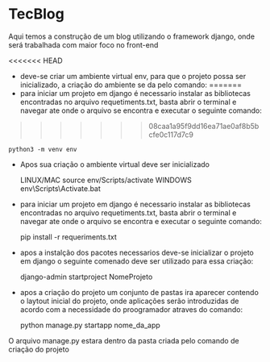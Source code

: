 # TecBlog

Aqui temos a construção de um blog utilizando o framework django, onde será trabalhada com maior foco no front-end

<<<<<<< HEAD
* deve-se criar um ambiente virtual env, para que o projeto possa ser inicializado, a criação do ambiente se da pelo comando:
=======
* para iniciar um projeto em django é necessario  instalar as bibliotecas encontradas no arquivo requetiments.txt, basta abrir o terminal e navegar ate onde o arquivo se encontra e executar o seguinte comando:
>>>>>>> 08caa1a95f9dd16ea71ae0af8b5bcfe0c117d7c9

    python3 -m venv env

* Apos sua criação o ambiente virtual deve ser inicializado 

    LINUX/MAC source env/Scripts/activate               WINDOWS  env\Scripts\Activate.bat

* para iniciar um projeto em django é necessario instalar as bibliotecas encontradas no arquivo requetiments.txt, basta abrir o terminal e navegar ate onde o arquivo se encontra e executar o seguinte comando:

    pip install -r requeriments.txt

* apos a instalção dos pacotes necessarios deve-se inicializar o projeto em django o seguinte comenado deve ser utilizado para essa criação:
    
    django-admin startproject NomeProjeto

* apos a criação do projeto um conjunto de pastas ira aparecer contendo o laytout inicial do projeto, onde aplicações serão introduzidas de acordo com a necessidade do proogramador atraves do comando:

    python manage.py startapp nome_da_app

O arquivo manage.py estara dentro da pasta criada pelo comando de criação do projeto
